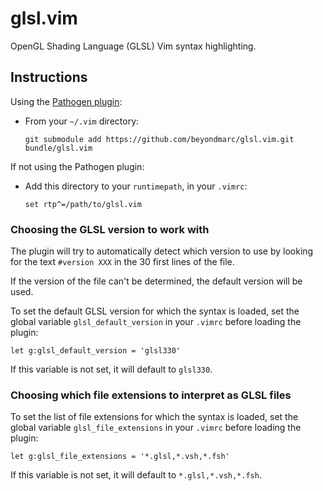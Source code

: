 # glsl.vim

OpenGL Shading Language (GLSL) Vim syntax highlighting.

## Instructions

Using the [Pathogen plugin](http://vimcasts.org/episodes/synchronizing-plugins-with-git-submodules-and-pathogen/):

* From your `~/.vim` directory:

   `git submodule add https://github.com/beyondmarc/glsl.vim.git bundle/glsl.vim`

If not using the Pathogen plugin:

* Add this directory to your `runtimepath`, in your `.vimrc`:

   `set rtp^=/path/to/glsl.vim`

### Choosing the GLSL version to work with

The plugin will try to automatically detect which version to use by looking for
the text `#version XXX` in the 30 first lines of the file.

If the version of the file can't be determined, the default version will be used.

To set the default GLSL version for which the syntax is loaded, set the global
variable `glsl_default_version` in your `.vimrc` before loading the plugin:

    let g:glsl_default_version = 'glsl330'

If this variable is not set, it will default to `glsl330`.

### Choosing which file extensions to interpret as GLSL files

To set the list of file extensions for which the syntax is loaded, set the
global variable `glsl_file_extensions` in your `.vimrc` before loading the plugin:

    let g:glsl_file_extensions = '*.glsl,*.vsh,*.fsh'

If this variable is not set, it will default to `*.glsl,*.vsh,*.fsh`.

